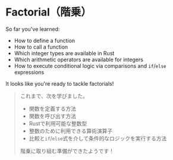 # Factorial（階乗）

So far you've learned:

- How to define a function
- How to call a function
- Which integer types are available in Rust
- Which arithmetic operators are available for integers
- How to execute conditional logic via comparisons and `if`/`else` expressions

It looks like you're ready to tackle factorials!

> これまで、次を学びました。
>
> - 関数を定義する方法
> - 関数を呼び出す方法
> - Rustで利用可能な整数型
> - 整数のために利用できる算術演算子
> - 比較と`if`/`else`式を介して条件的なロジックを実行する方法
>
> 階乗に取り組む準備ができたようです！

